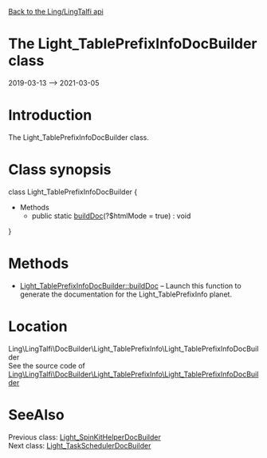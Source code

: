 [Back to the Ling/LingTalfi api](https://github.com/lingtalfi/LingTalfi/blob/master/doc/api/Ling/LingTalfi.md)



The Light_TablePrefixInfoDocBuilder class
================
2019-03-13 --> 2021-03-05






Introduction
============

The Light_TablePrefixInfoDocBuilder class.



Class synopsis
==============


class <span class="pl-k">Light_TablePrefixInfoDocBuilder</span>  {

- Methods
    - public static [buildDoc](https://github.com/lingtalfi/LingTalfi/blob/master/doc/api/Ling/LingTalfi/DocBuilder/Light_TablePrefixInfo/Light_TablePrefixInfoDocBuilder/buildDoc.md)(?$htmlMode = true) : void

}






Methods
==============

- [Light_TablePrefixInfoDocBuilder::buildDoc](https://github.com/lingtalfi/LingTalfi/blob/master/doc/api/Ling/LingTalfi/DocBuilder/Light_TablePrefixInfo/Light_TablePrefixInfoDocBuilder/buildDoc.md) &ndash; Launch this function to generate the documentation for the Light_TablePrefixInfo planet.





Location
=============
Ling\LingTalfi\DocBuilder\Light_TablePrefixInfo\Light_TablePrefixInfoDocBuilder<br>
See the source code of [Ling\LingTalfi\DocBuilder\Light_TablePrefixInfo\Light_TablePrefixInfoDocBuilder](https://github.com/lingtalfi/LingTalfi/blob/master/DocBuilder/Light_TablePrefixInfo/Light_TablePrefixInfoDocBuilder.php)



SeeAlso
==============
Previous class: [Light_SpinKitHelperDocBuilder](https://github.com/lingtalfi/LingTalfi/blob/master/doc/api/Ling/LingTalfi/DocBuilder/Light_SpinKitHelper/Light_SpinKitHelperDocBuilder.md)<br>Next class: [Light_TaskSchedulerDocBuilder](https://github.com/lingtalfi/LingTalfi/blob/master/doc/api/Ling/LingTalfi/DocBuilder/Light_TaskScheduler/Light_TaskSchedulerDocBuilder.md)<br>
